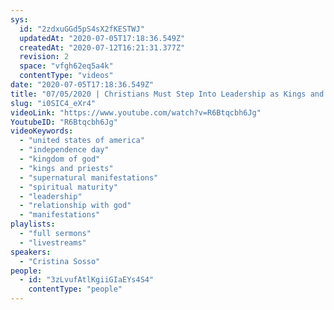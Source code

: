 ```yaml
---
sys:
  id: "2zdxuGGd5pS4sX2fKESTWJ"
  updatedAt: "2020-07-05T17:18:36.549Z"
  createdAt: "2020-07-12T16:21:31.377Z"
  revision: 2
  space: "vfgh62eq5a4k"
  contentType: "videos"
date: "2020-07-05T17:18:36.549Z"
title: "07/05/2020 | Christians Must Step Into Leadership as Kings and Priests (Pastor Cris Sosso)"
slug: "i0SIC4_eXr4"
videoLink: "https://www.youtube.com/watch?v=R6Btqcbh6Jg"
YoutubeID: "R6Btqcbh6Jg"
videoKeywords:
  - "united states of america"
  - "independence day"
  - "kingdom of god"
  - "kings and priests"
  - "supernatural manifestations"
  - "spiritual maturity"
  - "leadership"
  - "relationship with god"
  - "manifestations"
playlists:
  - "full sermons"
  - "livestreams"
speakers:
  - "Cristina Sosso"
people:
  - id: "3zLvufAtlKgiiGIaEYs4S4"
    contentType: "people"
---
```

